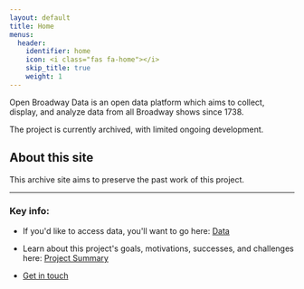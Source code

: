 ```yaml
---
layout: default
title: Home
menus:
  header:
    identifier: home
    icon: <i class="fas fa-home"></i>
    skip_title: true
    weight: 1
---
```


Open Broadway Data is an open data platform which aims to collect,
display, and analyze data from all Broadway shows since 1738.

The project is currently archived, with limited ongoing development.


## About this site
This archive site aims to preserve the past work of this project.

----
  
### Key info:
* If you'd like to access data, you'll want to go here: [Data](data.html)


* Learn about this project's goals, motivations, successes, and challenges
here: [Project Summary](project-summary.html)


* [Get in touch](/contact.html)
